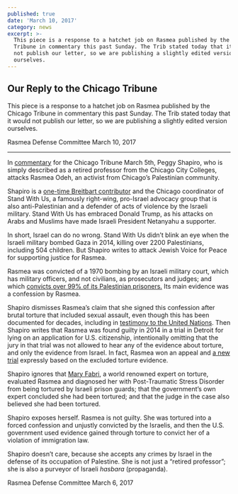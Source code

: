 ```yaml
---
published: true
date: 'March 10, 2017'
category: news
excerpt: >-
  This piece is a response to a hatchet job on Rasmea published by the Chicago
  Tribune in commentary this past Sunday. The Trib stated today that it would
  not publish our letter, so we are publishing a slightly edited version
  ourselves.
---
```

## Our Reply to the Chicago Tribune

This piece is a response to a hatchet job on Rasmea published by the Chicago Tribune in commentary this past Sunday. The Trib stated today that it would not publish our letter, so we are publishing a slightly edited version ourselves.

Rasmea Defense Committee
March 10, 2017

___


In [commentary](http://www.chicagotribune.com/news/opinion/commentary/ct-jewish-rasmieh-yousef-odeh-bombing-perspec-0306-jm-20170302-story.html) for the Chicago Tribune March 5th, Peggy Shapiro, who is simply described as a retired professor from the Chicago City Colleges, attacks Rasmea Odeh, an activist from Chicago’s Palestinian community.
 
Shapiro is a [one-time Breitbart contributor](http://www.breitbart.com/national-security/2013/07/18/tiaa-cref-divestment-from-israel-dismissed-again/) and the Chicago coordinator of Stand With Us, a famously right-wing, pro-Israel advocacy group that is also anti-Palestinian and a defender of acts of violence by the Israeli military. Stand With Us has embraced Donald Trump, as his attacks on Arabs and Muslims have made Israeli President Netanyahu a supporter.
 
In short, Israel can do no wrong. Stand With Us didn’t blink an eye when the Israeli military bombed Gaza in 2014, killing over 2200 Palestinians, including 504 children. But Shapiro writes to attack Jewish Voice for Peace for supporting justice for Rasmea.
 
Rasmea was convicted of a 1970 bombing by an Israeli military court, which has military officers, and not civilians, as prosecutors and judges; and which [convicts over 99% of its Palestinian prisoners.](http://www.haaretz.com/nearly-100-of-all-military-court-cases-in-west-bank-end-in-conviction-haaretz-learns-1.398369) Its main evidence was a confession by Rasmea.
 
Shapiro dismisses Rasmea’s claim that she signed this confession after brutal torture that included sexual assault, even though this has been documented for decades, including in [testimony to the United Nations](https://www.scribd.com/document/323356610/Rasmea-Odeh-Testimony-at-UN-Compiled-by-Joshua-Ruebner). Then Shapiro writes that Rasmea was found guilty in 2014 in a trial in Detroit for lying on an application for U.S. citizenship, intentionally omitting that the jury in that trial was not allowed to hear any of the evidence about torture, and only the evidence from Israel. In fact, Rasmea won an appeal and [a new trial](http://justice4rasmea.org/news/2016/12/06/rasmea-gets-new-trial/) expressly based on the excluded torture evidence. 
 
Shapiro ignores that [Mary Fabri](http://www.healtorture.org/expert/mary-fabri), a world renowned expert on torture, evaluated Rasmea and diagnosed her with Post-Traumatic Stress Disorder from being tortured by Israeli prison guards; that the government’s own expert concluded she had been tortured; and that the judge in the case also believed she had been tortured.
 
Shapiro exposes herself. Rasmea is not guilty. She was tortured into a forced confession and unjustly convicted by the Israelis, and then the U.S. government used evidence gained through torture to convict her of a violation of immigration law.
 
Shapiro doesn’t care, because she accepts any crimes by Israel in the defense of its occupation of Palestine. She is not just a “retired professor”; she is also a purveyor of Israeli _hasbara_ (propaganda).

Rasmea Defense Committee
March 6, 2017
